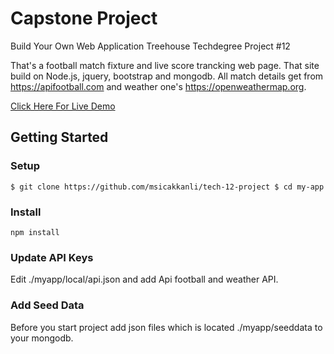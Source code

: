 # Capstone Project
Build Your Own Web Application
Treehouse Techdegree Project #12

That's a football match fixture and live score trancking web page. That site build on Node.js, jquery, bootstrap and mongodb. 
All match details get from https://apifootball.com and weather one's https://openweathermap.org. 

[Click Here For Live Demo](http://188.166.17.147:3000)

## Getting Started

### Setup
`$ git clone https://github.com/msicakkanli/tech-12-project
$ cd my-app`

### Install
`npm install`

### Update API Keys
Edit ./myapp/local/api.json and add Api football and weather API.

### Add Seed Data 
Before you start project add json files which is located ./myapp/seeddata to your mongodb.

